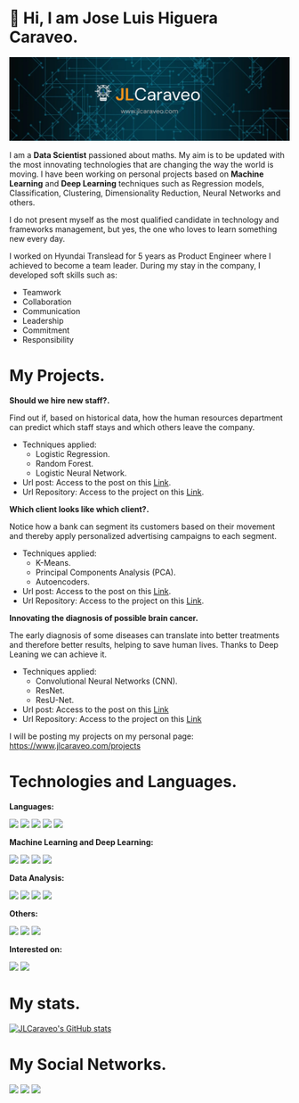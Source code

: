 # :wave: Hi, I am Jose Luis Higuera Caraveo.

<img src='./images/presentation_image.png'/>

I am a **Data Scientist** passioned about maths. My aim is to be updated with the most innovating technologies that are changing the way the world is moving. I have been working on personal projects based on **Machine Learning** and **Deep Learning** techniques such as Regression models, Classification, Clustering, Dimensionality Reduction, Neural Networks and others.


I do not present myself as the most qualified candidate in technology and frameworks management, but yes, the one who loves to learn something new every day.

I worked on Hyundai Translead for 5 years as Product Engineer where I achieved to become a team leader. During my stay in the company, I developed soft skills such as:

- Teamwork
- Collaboration
- Communication
- Leadership
- Commitment
- Responsibility

# My Projects.

**Should we hire new staff?.**

Find out if, based on historical data, how the human resources department can predict which staff stays and which others leave the company.
- Techniques applied:
    - Logistic Regression.
    - Random Forest.
    - Logistic Neural Network.
- Url post: Access to the post on this [Link](https://www.jlcaraveo.com/projects/should-we-hire-new-staff/).
- Url Repository: Access to the project on this [Link](https://github.com/JLCaraveo/ML-Projects/blob/master/01.%20Human%20Resources/Human%20Resources%20-%20English%20version.ipynb).

**Which client looks like which client?.**

Notice how a bank can segment its customers based on their movement and thereby apply personalized advertising campaigns to each segment.
- Techniques applied:
    - K-Means.
    - Principal Components Analysis (PCA).
    - Autoencoders.
- Url post: Access to the post on this [Link](https://www.jlcaraveo.com/projects/which-client-looks-like-which-client/).
- Url Repository: Access to the project on this [Link](https://github.com/JLCaraveo/ML-Projects/blob/master/02.%20Marketing/Marketing-English-Version.ipynb).

**Innovating the diagnosis of possible brain cancer.**

The early diagnosis of some diseases can translate into better treatments and therefore better results, helping to save human lives. Thanks to Deep Leaning we can achieve it.
- Techniques applied:
    - Convolutional Neural Networks (CNN).
    - ResNet.
    - ResU-Net.
- Url post: Access to the post on this [Link](https://www.jlcaraveo.com/projects/innovating-the-diagnosis-of-possible-brain-cancer/)
- Url Repository: Access to the project on this [Link](https://github.com/JLCaraveo/ML-Projects/blob/master/04.%20Brain%20Tumors/Healthcare_AI-English-version.ipynb)


I will be posting my projects on my personal page: https://www.jlcaraveo.com/projects

# Technologies and Languages.

**Languages:**

<img src="https://img.shields.io/badge/Python-FFD43B?style=for-the-badge&logo=python&logoColor=blue" /> <img src="https://img.shields.io/badge/R-276DC3?style=for-the-badge&logo=r&logoColor=white" /> <img src="https://img.shields.io/badge/JavaScript-323330?style=for-the-badge&logo=javascript&logoColor=F7DF1E" /> <img src="https://img.shields.io/badge/MySQL-005C84?style=for-the-badge&logo=mysql&logoColor=white" /> <img src="https://img.shields.io/badge/PostgreSQL-316192?style=for-the-badge&logo=postgresql&logoColor=white" />

**Machine Learning and Deep Learning:**

<img src="https://img.shields.io/badge/Numpy-777BB4?style=for-the-badge&logo=numpy&logoColor=white" /> <img src="https://img.shields.io/badge/TensorFlow-FF6F00?style=for-the-badge&logo=TensorFlow&logoColor=white" /> <img src="https://img.shields.io/badge/scikit_learn-F7931E?style=for-the-badge&logo=scikit-learn&logoColor=white" /> <img src="https://img.shields.io/badge/Keras-D00000?style=for-the-badge&logo=Keras&logoColor=white" />

**Data Analysis:**

<img src="https://img.shields.io/badge/Pandas-2C2D72?style=for-the-badge&logo=pandas&logoColor=white" /> <img src="https://img.shields.io/badge/SciPy-654FF0?style=for-the-badge&logo=SciPy&logoColor=white" /> <img src="https://img.shields.io/badge/PowerBI-F2C811?style=for-the-badge&logo=Power%20BI&logoColor=white" /> <img src="https://img.shields.io/badge/Tableau-E97627?style=for-the-badge&logo=Tableau&logoColor=white" /> 

**Others:**

<img src="https://img.shields.io/badge/Linux-FCC624?style=for-the-badge&logo=linux&logoColor=black" /> <img src="https://img.shields.io/badge/GIT-E44C30?style=for-the-badge&logo=git&logoColor=white" /> <img src="https://img.shields.io/badge/windows%20terminal-4D4D4D?style=for-the-badge&logo=windows%20terminal&logoColor=white" />

**Interested on:**

<img src="https://img.shields.io/badge/PyTorch-EE4C2C?style=for-the-badge&logo=PyTorch&logoColor=white" /> <img src="https://img.shields.io/badge/MongoDB-4EA94B?style=for-the-badge&logo=mongodb&logoColor=white" /> 

# My stats.

[![JLCaraveo's GitHub stats](https://github-readme-stats.vercel.app/api?username=JLCaraveo)](https://github.com/anuraghazra/github-readme-stats)

# My Social Networks.

[<img src="https://img.shields.io/badge/LinkedIn-0077B5?style=for-the-badge&logo=linkedin&logoColor=white" />](https://www.linkedin.com/in/jlcaraveo/)
[<img src="https://img.shields.io/badge/Twitter-1DA1F2?style=for-the-badge&logo=twitter&logoColor=white" />](https://twitter.com/JLCaraveo)
[<img src="https://img.shields.io/badge/GitHub-100000?style=for-the-badge&logo=github&logoColor=white" />](https://github.com/JLCaraveo)